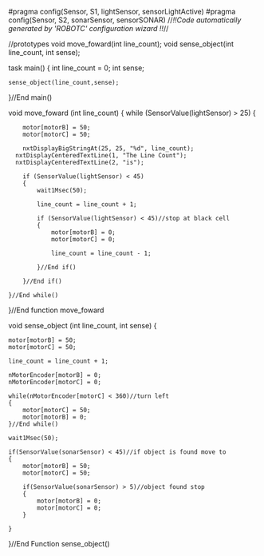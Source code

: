 #pragma config(Sensor, S1,     lightSensor,    sensorLightActive)
#pragma config(Sensor, S2,     sonarSensor,    sensorSONAR)
//*!!Code automatically generated by 'ROBOTC' configuration wizard               !!*//


//prototypes
void move_foward(int line_count);
void sense_object(int line_count, int sense);


task main()
{
	int line_count = 0;
	int sense;
	
	sense_object(line_count,sense);
	
}//End main()

void move_foward (int line_count)
{
	while (SensorValue(lightSensor) > 25)
	{
		
		motor[motorB] = 50;
		motor[motorC] = 50;
		
		nxtDisplayBigStringAt(25, 25, "%d", line_count);
	  nxtDisplayCenteredTextLine(1, "The Line Count");
	  nxtDisplayCenteredTextLine(2, "is");
	  
		if (SensorValue(lightSensor) < 45)
		{
			wait1Msec(50);
			
			line_count = line_count + 1;
			
			if (SensorValue(lightSensor) < 45)//stop at black cell
			{
				motor[motorB] = 0;
				motor[motorC] = 0;
				
				line_count = line_count - 1;	
				
			}//End if()
			
		}//End if()
		
	}//End while()
	
}//End function move_foward

void sense_object (int line_count, int sense)
{
	
	motor[motorB] = 50;
	motor[motorC] = 50;
	
	line_count = line_count + 1;
	
	nMotorEncoder[motorB] = 0;
	nMotorEncoder[motorC] = 0;
	
	while(nMotorEncoder[motorC] < 360)//turn left
	{
		motor[motorC] = 50;
		motor[motorB] = 0;
	}//End while()
			
	wait1Msec(50);
			
	if(SensorValue(sonarSensor) < 45)//if object is found move to
	{
		motor[motorB] = 50;
		motor[motorC] = 50;
		
		if(SensorValue(sonarSensor) > 5)//object found stop
		{
			motor[motorB] = 0;
			motor[motorC] = 0;
		}

	}
			
	
			
}//End Function sense_object()

